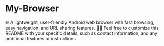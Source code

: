 # My-Browser
🌐 A lightweight, user-friendly Android web browser with fast browsing, easy navigation, and URL sharing features. 🚀📱  Feel free to customize this README with your specific details, such as  contact information, and any additional features or instructions
